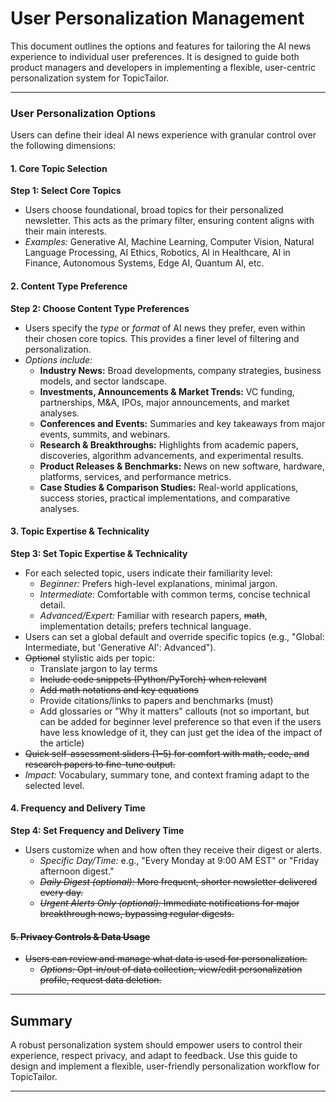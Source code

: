 # User Personalization Management

This document outlines the options and features for tailoring the AI news experience to individual user preferences. It is designed to guide both product managers and developers in implementing a flexible, user-centric personalization system for TopicTailor.

---

### User Personalization Options

Users can define their ideal AI news experience with granular control over the following dimensions:

#### 1. Core Topic Selection
**Step 1: Select Core Topics**
- Users choose foundational, broad topics for their personalized newsletter. This acts as the primary filter, ensuring content aligns with their main interests.
- *Examples:* Generative AI, Machine Learning, Computer Vision, Natural Language Processing, AI Ethics, Robotics, AI in Healthcare, AI in Finance, Autonomous Systems, Edge AI, Quantum AI, etc.

#### 2. Content Type Preference
**Step 2: Choose Content Type Preferences**
- Users specify the *type* or *format* of AI news they prefer, even within their chosen core topics. This provides a finer level of filtering and personalization.
- *Options include:*
    - **Industry News:** Broad developments, company strategies, business models, and sector landscape.
    - **Investments, Announcements & Market Trends:** VC funding, partnerships, M&A, IPOs, major announcements, and market analyses.
    - **Conferences and Events:** Summaries and key takeaways from major events, summits, and webinars.
    - **Research & Breakthroughs:** Highlights from academic papers, discoveries, algorithm advancements, and experimental results.
    - **Product Releases & Benchmarks:** News on new software, hardware, platforms, services, and performance metrics.
    - **Case Studies & Comparison Studies:** Real-world applications, success stories, practical implementations, and comparative analyses.

#### 3. Topic Expertise & Technicality
**Step 3: Set Topic Expertise & Technicality**
- For each selected topic, users indicate their familiarity level:
    - *Beginner:* Prefers high-level explanations, minimal jargon.
    - *Intermediate:* Comfortable with common terms, concise technical detail.
    - *Advanced/Expert:* Familiar with research papers, ~~math~~, implementation details; prefers technical language.
- Users can set a global default and override specific topics (e.g., "Global: Intermediate, but 'Generative AI': Advanced").
- ~~Optional~~ stylistic aids per topic:
    - Translate jargon to lay terms
    - ~~Include code snippets (Python/PyTorch) when relevant~~
    - ~~Add math notations and key equations~~
    - Provide citations/links to papers and benchmarks (must)
    - Add glossaries or "Why it matters" callouts (not so important, but can be added for beginner level preference so that even if the users have less knowledge of it, they can just get the idea of the impact of the article)
- ~~Quick self-assessment sliders (1–5) for comfort with math, code, and research papers to fine-tune output.~~
- *Impact:* Vocabulary, summary tone, and context framing adapt to the selected level.

#### 4. Frequency and Delivery Time
**Step 4: Set Frequency and Delivery Time**
- Users customize when and how often they receive their digest or alerts.
    - *Specific Day/Time:* e.g., "Every Monday at 9:00 AM EST" or "Friday afternoon digest."
    - ~~*Daily Digest (optional):* More frequent, shorter newsletter delivered every day.~~
    - ~~*Urgent Alerts Only (optional):* Immediate notifications for major breakthrough news, bypassing regular digests.~~

#### ~~5. Privacy Controls & Data Usage~~
- ~~Users can review and manage what data is used for personalization.~~
    - ~~*Options:* Opt-in/out of data collection, view/edit personalization profile, request data deletion.~~

---

## Summary

A robust personalization system should empower users to control their experience, respect privacy, and adapt to feedback. Use this guide to design and implement a flexible, user-friendly personalization workflow for TopicTailor.

---
